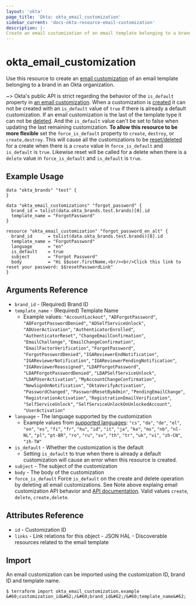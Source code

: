 ```yaml
---
layout: 'okta'
page_title: 'Okta: okta_email_customization'
sidebar_current: 'docs-okta-resource-email-customization'
description: |-
Create an email customization of an email template belonging to a brand in an Okta organization.
---
```


# okta_email_customization

Use this resource to create an [email
customization](https://developer.okta.com/docs/reference/api/brands/#create-email-customization)
of an email template belonging to a brand in an Okta organization.

~> Okta's public API is strict regarding the behavior of the `is_default`
property in [an email
customization](https://developer.okta.com/docs/reference/api/brands/#email-customization).
When a customization is
[created](https://developer.okta.com/docs/reference/api/brands/#create-email-customization)
it can not be created with an `is_default` value of `true` if there is already a
default customization. If an email customization is the last of the template
type it can not be
[deleted](https://developer.okta.com/docs/reference/api/brands/#delete-email-customization).
And the `is_default` value can't be set to false when updating the last
remaining customization. **To allow this resource to be more flexible** set the
`force_is_default` property to `create`, `destroy`, or `create,destroy`. This
will cause all the customizations to be
[reset/deleted](https://developer.okta.com/docs/reference/api/brands/#delete-all-email-customizations)
for a create when there is a `create` value in `force_is_default` and
`is_default` is `true`.  Likewise reset will be called for a delete when there
is a `delete` value in `force_is_default` and `is_default` is `true`.

## Example Usage

```hcl
data "okta_brands" "test" {
}

data "okta_email_customizations" "forgot_password" {
  brand_id = tolist(data.okta_brands.test.brands)[0].id
  template_name = "ForgotPassword"
}

resource "okta_email_customization" "forgot_password_en_alt" {
  brand_id      = tolist(data.okta_brands.test.brands)[0].id
  template_name = "ForgotPassword"
  language      = "en"
  is_default    = true
  subject       = "Forgot Password"
  body          = "Hi $$user.firstName,<br/><br/>Click this link to reset your password: $$resetPasswordLink"
}
```

## Arguments Reference

- `brand_id` - (Required) Brand ID
- `template_name` - (Required) Template Name
  - Example values: `"AccountLockout"`,
`"ADForgotPassword"`,
`"ADForgotPasswordDenied"`,
`"ADSelfServiceUnlock"`,
`"ADUserActivation"`,
`"AuthenticatorEnrolled"`,
`"AuthenticatorReset"`,
`"ChangeEmailConfirmation"`,
`"EmailChallenge"`,
`"EmailChangeConfirmation"`,
`"EmailFactorVerification"`,
`"ForgotPassword"`,
`"ForgotPasswordDenied"`,
`"IGAReviewerEndNotification"`,
`"IGAReviewerNotification"`,
`"IGAReviewerPendingNotification"`,
`"IGAReviewerReassigned"`,
`"LDAPForgotPassword"`,
`"LDAPForgotPasswordDenied"`,
`"LDAPSelfServiceUnlock"`,
`"LDAPUserActivation"`,
`"MyAccountChangeConfirmation"`,
`"NewSignOnNotification"`,
`"OktaVerifyActivation"`,
`"PasswordChanged"`,
`"PasswordResetByAdmin"`,
`"PendingEmailChange"`,
`"RegistrationActivation"`,
`"RegistrationEmailVerification"`,
`"SelfServiceUnlock"`,
`"SelfServiceUnlockOnUnlockedAccount"`,
`"UserActivation"`
- `language` - The language supported by the customization
  - Example values from [supported languages](https://developer.okta.com/docs/reference/api/brands/#supported-languages): 
    `"cs"`,
    `"da"`,
    `"de"`,
    `"el"`,
    `"en"`,
    `"es"`,
    `"fi"`,
    `"fr"`,
    `"hu"`,
    `"id"`,
    `"it"`,
    `"ja"`,
    `"ko"`,
    `"ms"`,
    `"nb"`,
    `"nl-NL"`,
    `"pl"`,
    `"pt-BR"`,
    `"ro"`,
    `"ru"`,
    `"sv"`,
    `"th"`,
    `"tr"`,
    `"uk"`,
    `"vi"`,
    `"zh-CN"`,
    `"zh-TW"`
- `is_default` - Whether the customization is the default
  - Setting `is_default` to true when there is already a default customization will cause an error when this resource is created.
- `subject` - The subject of the customization
- `body` - The body of the customization
- `force_is_default` Force `is_default` on the create and delete operation by
   deleting all email customizations. See Note above explaing email customization API
   behavior and [API
   documentation](https://developer.okta.com/docs/reference/api/brands/#list-email-customizations).
   Valid values `create`, `delete`, `create,delete`.

## Attributes Reference

- `id` - Customization ID
- `links` - Link relations for this object - JSON HAL - Discoverable resources related to the email template

## Import

An email customization can be imported using the customization ID, brand ID and template name.

```
$ terraform import okta_email_customization.example &#60;customization_id&#62;/&#60;brand_id&#62;/&#60;template_name&#62;
```
